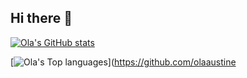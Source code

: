 ## Hi there 👋

[![Ola's GitHub stats](https://github-readme-stats.vercel.app/api?username=olaaustine)](https://github.com/anuraghazra/github-readme-stats)

[![Ola's Top languages](https://github-readme-stats.vercel.app/api/top-langs?username=olaaustine&hide=html,scss,stylus,blade,jupyter%20notebook,python,css,shell,batchfile,dockerfile,typescript&theme=algolia&show_icons=true)](https://github.com/olaaustine
